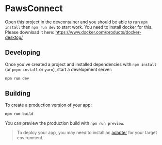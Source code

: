 # PawsConnect

Open this project in the devcontainer and you should be able to run `npm install` then `npm run dev` to start work. You need to install docker for this. Please download it here: https://www.docker.com/products/docker-desktop/

## Developing

Once you've created a project and installed dependencies with `npm install` (or `pnpm install` or `yarn`), start a development server:

```bash
npm run dev
```

## Building

To create a production version of your app:

```bash
npm run build
```

You can preview the production build with `npm run preview`.

> To deploy your app, you may need to install an [adapter](https://kit.svelte.dev/docs/adapters) for your target environment.
